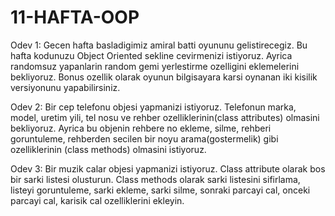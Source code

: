 # 11-HAFTA-OOP
Odev 1: Gecen hafta basladigimiz amiral batti oyununu gelistirecegiz. Bu hafta kodunuzu Object Oriented sekline cevirmenizi istiyoruz.
Ayrica randomsuz yapanlarin random gemi yerlestirme ozelligini eklemelerini bekliyoruz. Bonus ozellik olarak oyunun bilgisayara karsi oynanan iki kisilik versiyonunu yapabilirsiniz. 

Odev 2:
Bir cep telefonu objesi yapmanizi istiyoruz. Telefonun marka, model, uretim yili, tel nosu ve rehber ozelliklerinin(class attributes) olmasini bekliyoruz. 
Ayrica bu objenin rehbere no ekleme, silme, rehberi goruntuleme, rehberden secilen bir noyu arama(gostermelik) gibi ozelliklerinin (class methods) olmasini istiyoruz. 

Odev 3:
Bir muzik calar objesi yapmanizi istiyoruz. Class attribute olarak bos bir sarki listesi  olusturun. Class methods olarak sarki listesini sifirlama, listeyi goruntuleme, sarki ekleme, sarki silme, sonraki parcayi cal, onceki parcayi cal, karisik cal ozelliklerini ekleyin.
